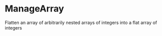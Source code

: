 # ManageArray
 Flatten an array of arbitrarily nested arrays of integers into a flat array of integers

